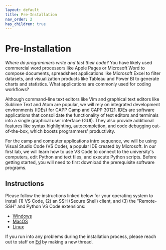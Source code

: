 ```yaml
---
layout: default
title: Pre-Installation
nav_order: 2
has_children: true
---
```


# Pre-Installation

_Where do programmers write and test their code?_ You have likely used commercial word processors like Apple Pages or Microsoft Word to compose documents, spreadsheet applications like Microsoft Excel to filter datasets, and visualization products like Tableau and Power BI to generate charts and statistics. What applications are commonly used for coding workflows?

Although command-line text editors like Vim and graphical text editors like Sublime Text and Atom are popular, we will rely on integrated development environments (IDEs) for CAPP Camp and CAPP 30121. IDEs are software applications that consolidate the functionality of text editors and terminals into a single graphical user interface (GUI). They also provide additional features like syntax highlighting, autocompletion, and code debugging out-of-the-box, which boosts programmers' productivity.

For the camp and computer applications intro sequence, we will be using Visual Studio Code (VS Code), a popular IDE created by Microsoft. In our first lab, we will learn how to use VS Code to connect to the university's computers, edit Python and text files, and execute Python scripts. Before getting started, you will need to first download the prerequisite software programs.

## Instructions

Please follow the instructions linked below for your operating system to install (1) VS Code, (2) an SSH (Secure Shell) client, and (3) the "Remote-SSH" and Python VS Code extensions:

- [Windows](./1-windows.md)
- [MacOS](./2-mac.md)
- [Linux](./3-linux.md)

If you run into any problems during the installation process, please reach out to staff on [Ed](https://edstem.org/us/courses/24735/discussion/) by making a new thread.
